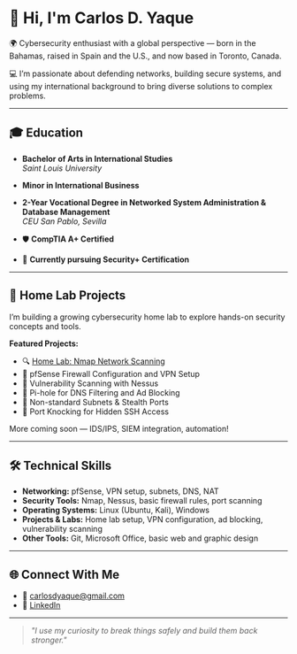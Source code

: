 # 👋 Hi, I'm Carlos D. Yaque

🌍 Cybersecurity enthusiast with a global perspective — born in the Bahamas, raised in Spain and the U.S., and now based in Toronto, Canada.

💻 I’m passionate about defending networks, building secure systems, and using my international background to bring diverse solutions to complex problems.

---

## 🎓 Education

- **Bachelor of Arts in International Studies**  
  *Saint Louis University*  
- **Minor in International Business**  
- **2-Year Vocational Degree in Networked System Administration & Database Management**  
  *CEU San Pablo, Sevilla*

- 🛡️ **CompTIA A+ Certified**  
- 🧠 **Currently pursuing Security+ Certification**

---

## 🧪 Home Lab Projects

I’m building a growing cybersecurity home lab to explore hands-on security concepts and tools.

**Featured Projects:**
- 🔍 [Home Lab: Nmap Network Scanning](https://gitlab.com/your-repo)
- 🔐 pfSense Firewall Configuration and VPN Setup
- 🎯 Vulnerability Scanning with Nessus
- 🚫 Pi-hole for DNS Filtering and Ad Blocking
- 🧱 Non-standard Subnets & Stealth Ports
- 🧰 Port Knocking for Hidden SSH Access

More coming soon — IDS/IPS, SIEM integration, automation!

---

## 🛠️ Technical Skills

- **Networking:** pfSense, VPN setup, subnets, DNS, NAT  
- **Security Tools:** Nmap, Nessus, basic firewall rules, port scanning  
- **Operating Systems:** Linux (Ubuntu, Kali), Windows  
- **Projects & Labs:** Home lab setup, VPN configuration, ad blocking, vulnerability scanning  
- **Other Tools:** Git, Microsoft Office, basic web and graphic design  

---

## 🌐 Connect With Me

- 📧 carlosdyaque@gmail.com  
- 🔗 [LinkedIn](https://www.linkedin.com/in/carlos-d-yaque)

---

> *"I use my curiosity to break things safely and build them back stronger."*
